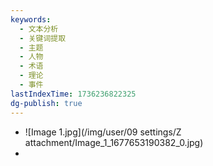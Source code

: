 ```yaml
---
keywords:
  - 文本分析
  - 关键词提取
  - 主题
  - 人物
  - 术语
  - 理论
  - 事件
lastIndexTime: 1736236822325
dg-publish: true
---
```

- ![Image 1.jpg](/img/user/09 settings/Z attachment/Image_1_1677653190382_0.jpg)
-